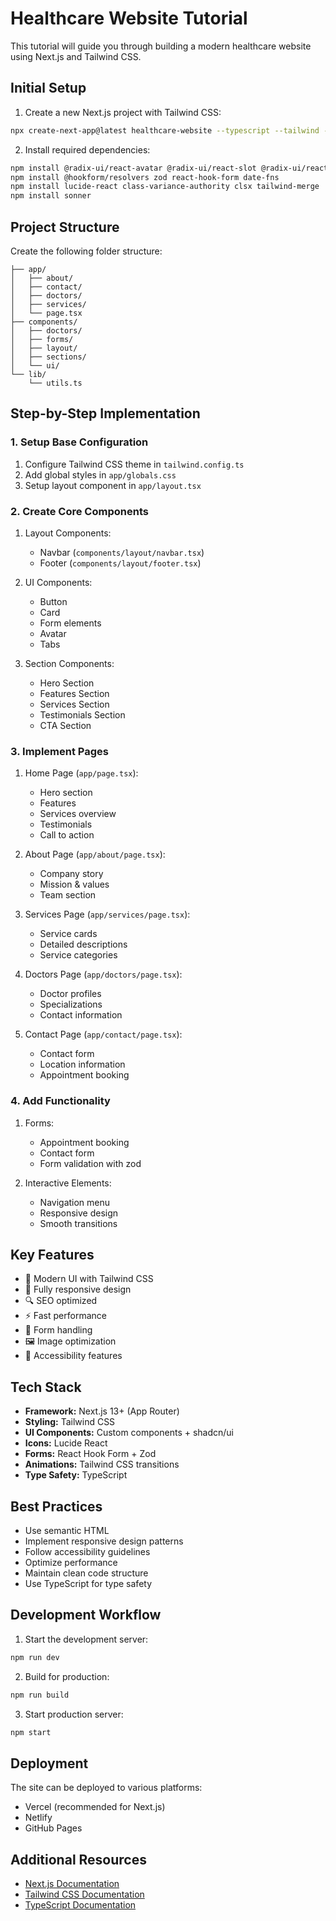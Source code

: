 # Healthcare Website Tutorial

This tutorial will guide you through building a modern healthcare website using Next.js and Tailwind CSS.

## Initial Setup

1. Create a new Next.js project with Tailwind CSS:
```bash
npx create-next-app@latest healthcare-website --typescript --tailwind --eslint
```

2. Install required dependencies:
```bash
npm install @radix-ui/react-avatar @radix-ui/react-slot @radix-ui/react-tabs
npm install @hookform/resolvers zod react-hook-form date-fns
npm install lucide-react class-variance-authority clsx tailwind-merge
npm install sonner
```

## Project Structure

Create the following folder structure:
```
├── app/
│   ├── about/
│   ├── contact/
│   ├── doctors/
│   ├── services/
│   └── page.tsx
├── components/
│   ├── doctors/
│   ├── forms/
│   ├── layout/
│   ├── sections/
│   └── ui/
└── lib/
    └── utils.ts
```

## Step-by-Step Implementation

### 1. Setup Base Configuration

1. Configure Tailwind CSS theme in `tailwind.config.ts`
2. Add global styles in `app/globals.css`
3. Setup layout component in `app/layout.tsx`

### 2. Create Core Components

1. Layout Components:
   - Navbar (`components/layout/navbar.tsx`)
   - Footer (`components/layout/footer.tsx`)

2. UI Components:
   - Button
   - Card
   - Form elements
   - Avatar
   - Tabs

3. Section Components:
   - Hero Section
   - Features Section
   - Services Section
   - Testimonials Section
   - CTA Section

### 3. Implement Pages

1. Home Page (`app/page.tsx`):
   - Hero section
   - Features
   - Services overview
   - Testimonials
   - Call to action

2. About Page (`app/about/page.tsx`):
   - Company story
   - Mission & values
   - Team section

3. Services Page (`app/services/page.tsx`):
   - Service cards
   - Detailed descriptions
   - Service categories

4. Doctors Page (`app/doctors/page.tsx`):
   - Doctor profiles
   - Specializations
   - Contact information

5. Contact Page (`app/contact/page.tsx`):
   - Contact form
   - Location information
   - Appointment booking

### 4. Add Functionality

1. Forms:
   - Appointment booking
   - Contact form
   - Form validation with zod

2. Interactive Elements:
   - Navigation menu
   - Responsive design
   - Smooth transitions

## Key Features

- 🎨 Modern UI with Tailwind CSS
- 📱 Fully responsive design
- 🔍 SEO optimized
- ⚡ Fast performance
- 📝 Form handling
- 🖼️ Image optimization
- 🎯 Accessibility features

## Tech Stack

- **Framework:** Next.js 13+ (App Router)
- **Styling:** Tailwind CSS
- **UI Components:** Custom components + shadcn/ui
- **Icons:** Lucide React
- **Forms:** React Hook Form + Zod
- **Animations:** Tailwind CSS transitions
- **Type Safety:** TypeScript

## Best Practices

- Use semantic HTML
- Implement responsive design patterns
- Follow accessibility guidelines
- Optimize performance
- Maintain clean code structure
- Use TypeScript for type safety

## Development Workflow

1. Start the development server:
```bash
npm run dev
```

2. Build for production:
```bash
npm run build
```

3. Start production server:
```bash
npm start
```

## Deployment

The site can be deployed to various platforms:
- Vercel (recommended for Next.js)
- Netlify
- GitHub Pages

## Additional Resources

- [Next.js Documentation](https://nextjs.org/docs)
- [Tailwind CSS Documentation](https://tailwindcss.com/docs)
- [TypeScript Documentation](https://www.typescriptlang.org/docs)